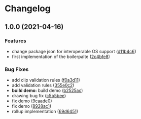 # Changelog

## 1.0.0 (2021-04-16)


### Features

* change package json for interoperable OS support ([d11b4c6](https://www.github.com/kissmybutton/motorcortex-leonsans/commit/d11b4c626bc9ecbfdb6c7f67d1e862f0de5fc69b))
* first implementation of the boilerpalte ([2c4bfe8](https://www.github.com/kissmybutton/motorcortex-leonsans/commit/2c4bfe85e42ca7917792dc8dfba9ad67c8cd5bc6))


### Bug Fixes

* add clip validation rules ([f0a3d11](https://www.github.com/kissmybutton/motorcortex-leonsans/commit/f0a3d11ed3987ac85c0450a536add87ba7cc6369))
* add validation rules ([355e0c2](https://www.github.com/kissmybutton/motorcortex-leonsans/commit/355e0c21653fc8036e3c82c274931f2f1bbc5122))
* **build demo:** build demo ([b2525ac](https://www.github.com/kissmybutton/motorcortex-leonsans/commit/b2525ac82bdf3acddf6ed88d7e340c413e78d875))
* drawing bug fix ([c5b5bee](https://www.github.com/kissmybutton/motorcortex-leonsans/commit/c5b5beed4f00b3dc81427f59a18c753ded9cf3f8))
* fix demo ([9caade0](https://www.github.com/kissmybutton/motorcortex-leonsans/commit/9caade05f64e91356c6920180a3db4401b848225))
* fix demo ([8928ac1](https://www.github.com/kissmybutton/motorcortex-leonsans/commit/8928ac13dead6ee9bd2c956eebc3e2b67cba39a9))
* rollup implementation ([69d6451](https://www.github.com/kissmybutton/motorcortex-leonsans/commit/69d6451c8138824b43f172d07e88d457dec60802))
